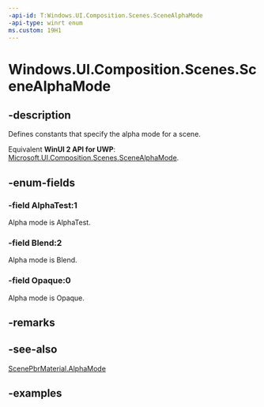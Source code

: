 ```yaml
---
-api-id: T:Windows.UI.Composition.Scenes.SceneAlphaMode
-api-type: winrt enum
ms.custom: 19H1
---
```


<!-- Enumeration syntax.
public enum SceneAlphaMode : int 
-->

# Windows.UI.Composition.Scenes.SceneAlphaMode

## -description

Defines constants that specify the alpha mode for a scene.

Equivalent **WinUI 2 API for UWP**: [Microsoft.UI.Composition.Scenes.SceneAlphaMode](/windows/winui/api/microsoft.ui.composition.scenes.scenealphamode).

## -enum-fields

### -field AlphaTest:1

Alpha mode is AlphaTest.

### -field Blend:2

Alpha mode is Blend.

### -field Opaque:0

Alpha mode is Opaque.

## -remarks

## -see-also

[ScenePbrMaterial.AlphaMode](scenepbrmaterial_alphamode.md)

## -examples




